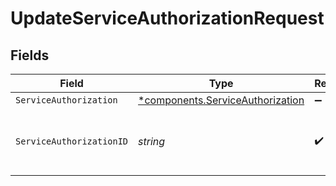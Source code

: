 # UpdateServiceAuthorizationRequest


## Fields

| Field                                                                               | Type                                                                                | Required                                                                            | Description                                                                         | Example                                                                             |
| ----------------------------------------------------------------------------------- | ----------------------------------------------------------------------------------- | ----------------------------------------------------------------------------------- | ----------------------------------------------------------------------------------- | ----------------------------------------------------------------------------------- |
| `ServiceAuthorization`                                                              | [*components.ServiceAuthorization](../../models/components/serviceauthorization.md) | :heavy_minus_sign:                                                                  | N/A                                                                                 |                                                                                     |
| `ServiceAuthorizationID`                                                            | *string*                                                                            | :heavy_check_mark:                                                                  | Alphanumeric string identifying a service authorization.                            | 3krg2uUGZzb2W9Euo4moOY                                                              |